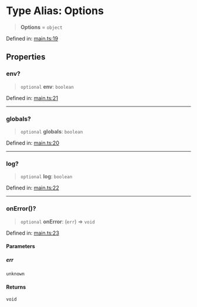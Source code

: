 # Type Alias: Options

> **Options** = `object`

Defined in: [main.ts:19](https://github.com/kaibun/appwrite-fn-router/blob/0275a0fc8adea1d069391b7a2abae1fe6d7d692c/src/main.ts#L19)

## Properties

### env?

> `optional` **env**: `boolean`

Defined in: [main.ts:21](https://github.com/kaibun/appwrite-fn-router/blob/0275a0fc8adea1d069391b7a2abae1fe6d7d692c/src/main.ts#L21)

***

### globals?

> `optional` **globals**: `boolean`

Defined in: [main.ts:20](https://github.com/kaibun/appwrite-fn-router/blob/0275a0fc8adea1d069391b7a2abae1fe6d7d692c/src/main.ts#L20)

***

### log?

> `optional` **log**: `boolean`

Defined in: [main.ts:22](https://github.com/kaibun/appwrite-fn-router/blob/0275a0fc8adea1d069391b7a2abae1fe6d7d692c/src/main.ts#L22)

***

### onError()?

> `optional` **onError**: (`err`) => `void`

Defined in: [main.ts:23](https://github.com/kaibun/appwrite-fn-router/blob/0275a0fc8adea1d069391b7a2abae1fe6d7d692c/src/main.ts#L23)

#### Parameters

##### err

`unknown`

#### Returns

`void`
